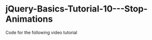 jQuery-Basics-Tutorial-10---Stop-Animations
===========================================

Code for the following video tutorial 
